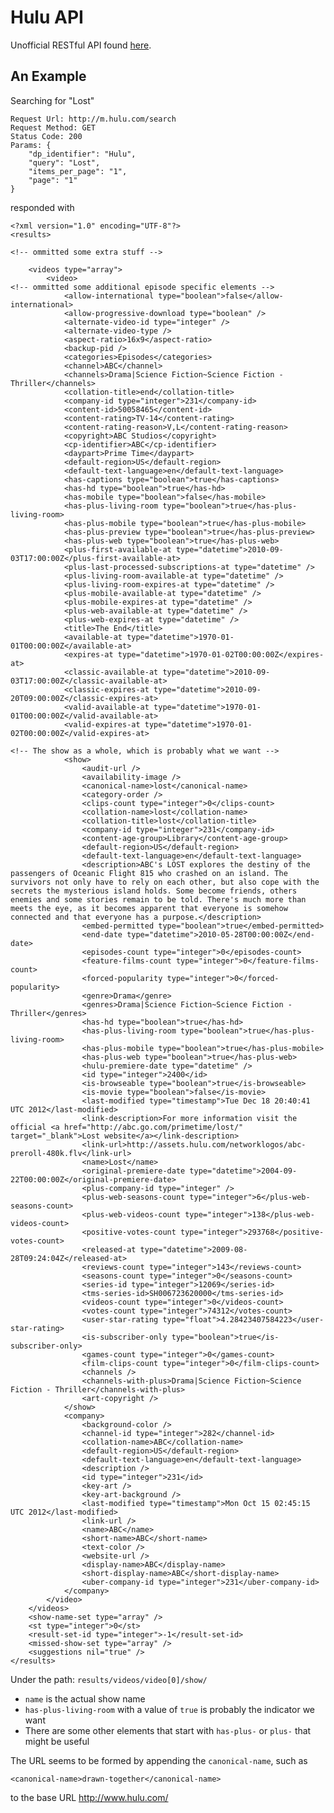 # Hulu API

Unofficial RESTful API found [here](https://github.com/adammagana/hulu-php-library).

## An Example

Searching for "Lost"

	Request Url: http://m.hulu.com/search
	Request Method: GET
	Status Code: 200
	Params: {
	    "dp_identifier": "Hulu",
	    "query": "Lost",
	    "items_per_page": "1",
	    "page": "1"
	}

responded with


	<?xml version="1.0" encoding="UTF-8"?>
	<results>

	<!-- ommitted some extra stuff -->

	    <videos type="array">
	        <video>
	<!-- ommitted some additional episode specific elements -->
	            <allow-international type="boolean">false</allow-international>
	            <allow-progressive-download type="boolean" />
	            <alternate-video-id type="integer" />
	            <alternate-video-type />
	            <aspect-ratio>16x9</aspect-ratio>
	            <backup-pid />
	            <categories>Episodes</categories>
	            <channel>ABC</channel>
	            <channels>Drama|Science Fiction~Science Fiction - Thriller</channels>
	            <collation-title>end</collation-title>
	            <company-id type="integer">231</company-id>
	            <content-id>50058465</content-id>
	            <content-rating>TV-14</content-rating>
	            <content-rating-reason>V,L</content-rating-reason>
	            <copyright>ABC Studios</copyright>
	            <cp-identifier>ABC</cp-identifier>
	            <daypart>Prime Time</daypart>
	            <default-region>US</default-region>
	            <default-text-language>en</default-text-language>
	            <has-captions type="boolean">true</has-captions>
	            <has-hd type="boolean">true</has-hd>
	            <has-mobile type="boolean">false</has-mobile>
	            <has-plus-living-room type="boolean">true</has-plus-living-room>
	            <has-plus-mobile type="boolean">true</has-plus-mobile>
	            <has-plus-preview type="boolean">true</has-plus-preview>
	            <has-plus-web type="boolean">true</has-plus-web>
	            <plus-first-available-at type="datetime">2010-09-03T17:00:00Z</plus-first-available-at>
	            <plus-last-processed-subscriptions-at type="datetime" />
	            <plus-living-room-available-at type="datetime" />
	            <plus-living-room-expires-at type="datetime" />
	            <plus-mobile-available-at type="datetime" />
	            <plus-mobile-expires-at type="datetime" />
	            <plus-web-available-at type="datetime" />
	            <plus-web-expires-at type="datetime" />
	            <title>The End</title>
	            <available-at type="datetime">1970-01-01T00:00:00Z</available-at>
	            <expires-at type="datetime">1970-01-02T00:00:00Z</expires-at>
	            <classic-available-at type="datetime">2010-09-03T17:00:00Z</classic-available-at>
	            <classic-expires-at type="datetime">2010-09-20T09:00:00Z</classic-expires-at>
	            <valid-available-at type="datetime">1970-01-01T00:00:00Z</valid-available-at>
	            <valid-expires-at type="datetime">1970-01-02T00:00:00Z</valid-expires-at>

	<!-- The show as a whole, which is probably what we want -->
	            <show>
	                <audit-url />
	                <availability-image />
	                <canonical-name>lost</canonical-name>
	                <category-order />
	                <clips-count type="integer">0</clips-count>
	                <collation-name>lost</collation-name>
	                <collation-title>lost</collation-title>
	                <company-id type="integer">231</company-id>
	                <content-age-group>Library</content-age-group>
	                <default-region>US</default-region>
	                <default-text-language>en</default-text-language>
	                <description>ABC's LOST explores the destiny of the passengers of Oceanic Flight 815 who crashed on an island. The survivors not only have to rely on each other, but also cope with the secrets the mysterious island holds. Some become friends, others enemies and some stories remain to be told. There's much more than meets the eye, as it becomes apparent that everyone is somehow connected and that everyone has a purpose.</description>
	                <embed-permitted type="boolean">true</embed-permitted>
	                <end-date type="datetime">2010-05-28T00:00:00Z</end-date>
	                <episodes-count type="integer">0</episodes-count>
	                <feature-films-count type="integer">0</feature-films-count>
	                <forced-popularity type="integer">0</forced-popularity>
	                <genre>Drama</genre>
	                <genres>Drama|Science Fiction~Science Fiction - Thriller</genres>
	                <has-hd type="boolean">true</has-hd>
	                <has-plus-living-room type="boolean">true</has-plus-living-room>
	                <has-plus-mobile type="boolean">true</has-plus-mobile>
	                <has-plus-web type="boolean">true</has-plus-web>
	                <hulu-premiere-date type="datetime" />
	                <id type="integer">2400</id>
	                <is-browseable type="boolean">true</is-browseable>
	                <is-movie type="boolean">false</is-movie>
	                <last-modified type="timestamp">Tue Dec 18 20:40:41 UTC 2012</last-modified>
	                <link-description>For more information visit the official <a href="http://abc.go.com/primetime/lost/" target="_blank">Lost website</a></link-description>
	                <link-url>http://assets.hulu.com/networklogos/abc-preroll-480k.flv</link-url>
	                <name>Lost</name>
	                <original-premiere-date type="datetime">2004-09-22T00:00:00Z</original-premiere-date>
	                <plus-company-id type="integer" />
	                <plus-web-seasons-count type="integer">6</plus-web-seasons-count>
	                <plus-web-videos-count type="integer">138</plus-web-videos-count>
	                <positive-votes-count type="integer">293768</positive-votes-count>
	                <released-at type="datetime">2009-08-28T09:24:04Z</released-at>
	                <reviews-count type="integer">143</reviews-count>
	                <seasons-count type="integer">0</seasons-count>
	                <series-id type="integer">12069</series-id>
	                <tms-series-id>SH006723620000</tms-series-id>
	                <videos-count type="integer">0</videos-count>
	                <votes-count type="integer">74312</votes-count>
	                <user-star-rating type="float">4.28423407584223</user-star-rating>
	                <is-subscriber-only type="boolean">true</is-subscriber-only>
	                <games-count type="integer">0</games-count>
	                <film-clips-count type="integer">0</film-clips-count>
	                <channels />
	                <channels-with-plus>Drama|Science Fiction~Science Fiction - Thriller</channels-with-plus>
	                <art-copyright />
	            </show>
	            <company>
	                <background-color />
	                <channel-id type="integer">282</channel-id>
	                <collation-name>ABC</collation-name>
	                <default-region>US</default-region>
	                <default-text-language>en</default-text-language>
	                <description />
	                <id type="integer">231</id>
	                <key-art />
	                <key-art-background />
	                <last-modified type="timestamp">Mon Oct 15 02:45:15 UTC 2012</last-modified>
	                <link-url />
	                <name>ABC</name>
	                <short-name>ABC</short-name>
	                <text-color />
	                <website-url />
	                <display-name>ABC</display-name>
	                <short-display-name>ABC</short-display-name>
	                <uber-company-id type="integer">231</uber-company-id>
	            </company>
	        </video>
	    </videos>
	    <show-name-set type="array" />
	    <st type="integer">0</st>
	    <result-set-id type="integer">-1</result-set-id>
	    <missed-show-set type="array" />
	    <suggestions nil="true" />
	</results>

Under the path: `results/videos/video[0]/show/`

* `name` is the actual show name
* `has-plus-living-room` with a value of `true` is probably the indicator we want
* There are some other elements that start with `has-plus-` or `plus-` that might be useful

The URL seems to be formed by appending the `canonical-name`, such as

	<canonical-name>drawn-together</canonical-name>

to the base URL http://www.hulu.com/